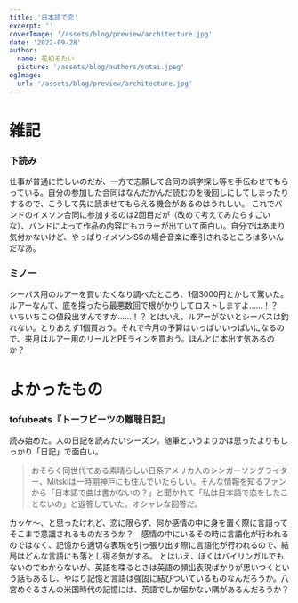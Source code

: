 ```yaml
---
title: '日本語で恋'
excerpt: ''
coverImage: '/assets/blog/preview/architecture.jpg'
date: '2022-09-28'
author:
  name: 花初そたい
  picture: '/assets/blog/authors/sotai.jpeg'
ogImage:
  url: '/assets/blog/preview/architecture.jpg'
---
```

# 雑記

### 下読み
仕事が普通に忙しいのだが、一方で志願して合同の誤字探し等を手伝わせてもらっている。自分の参加した合同はなんだかんだ読むのを後回しにしてしまったりするので、こうして先に読ませてもらえる機会があるのはうれしい。
これでバンドのイメソン合同に参加するのは2回目だが（改めて考えてみたらすごいな）、バンドによって作品の内容にもカラーが出ていて面白い。自分ではあまり気付かないけど、やっぱりイメソンSSの場合音楽に牽引されるところは多いんだなあ。

### ミノー
シーバス用のルアーを買いたくなり調べたところ、1個3000円とかして驚いた。ルアーなんて、底を探ったら最悪数回で根がかりしてロストしますよ……！？　いちいちこの値段出すんですか……！？
とはいえ、ルアーがないとシーバスは釣れない。とりあえず1個買おう。それで今月の予算はいっぱいいっぱいになるので、来月はルアー用のリールとPEラインを買おう。ほんとに本出す気あるのか？

# よかったもの
### tofubeats『トーフビーツの難聴日記』
読み始めた。人の日記を読みたいシーズン。随筆というよりかは思ったよりもしっかり「日記」で面白い。
> おそらく同世代である素晴らしい日系アメリカ人のシンガーソングライター、Mitskiは一時期神戸にも住んでいたらしい。そんな情報を知るファンから「日本語で曲は書かないの？」と聞かれて「私は日本語で恋をしたことないの」と返答していた。オシャレな回答だ。

カッケ～、と思ったけれど、恋に限らず、何か感情の中に身を置く際に言語ってそこまで意識されるものだろうか？　感情の中にいるその時に言語化が行われるのではなく、記憶から適切な表現を引っ張り出す際に言語化が行われるので、結局はどんな言語にも落とし得る気がする。
とはいえ、ぼくはバイリンガルでもないのでわからないが、英語を喋るときは英語の頻出表現ばかりが思いつくという話もあるし、やはり記憶と言語は強固に結びついているものなんだろうか。八宮めぐるさんの米国時代の記憶には、英語でしか届かない隅があるんだろうか？